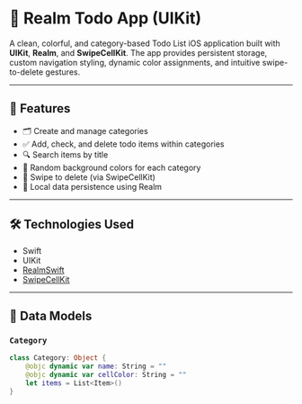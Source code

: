 # 📒 Realm Todo App (UIKit)

A clean, colorful, and category-based Todo List iOS application built with **UIKit**, **Realm**, and **SwipeCellKit**. The app provides persistent storage, custom navigation styling, dynamic color assignments, and intuitive swipe-to-delete gestures.

---

## 🚀 Features

- 🗂️ Create and manage categories
- ✅ Add, check, and delete todo items within categories
- 🔍 Search items by title
- 🎨 Random background colors for each category
- 🧹 Swipe to delete (via SwipeCellKit)
- 💾 Local data persistence using Realm

---

## 🛠 Technologies Used

- Swift
- UIKit
- [RealmSwift](https://realm.io)
- [SwipeCellKit](https://github.com/SwipeCellKit/SwipeCellKit)

---

## 🧱 Data Models

### `Category`
```swift
class Category: Object {
    @objc dynamic var name: String = ""
    @objc dynamic var cellColor: String = ""
    let items = List<Item>()
}

